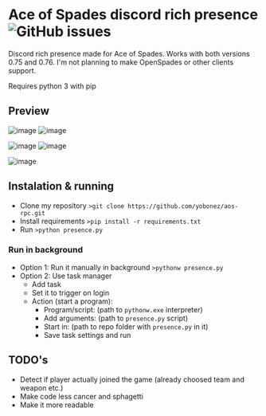 # Ace of Spades discord rich presence ![GitHub issues](https://img.shields.io/github/issues/yobonez/aos-rpc?style=flat)

Discord rich presence made for Ace of Spades. Works with both versions 0.75 and 0.76. I'm not planning to make OpenSpades or other clients support.

Requires python 3 with pip

## Preview

![image](https://dl.dropboxusercontent.com/s/35skyr71axafbzp/7oRE0bWOEa.png) ![image](https://dl.dropboxusercontent.com/s/v7xr9y1ggs4iyq8/Discord_t6nweOi0TR.png)

![image](https://dl.dropboxusercontent.com/s/174c7e27hnocoda/oeT2EQyf8A.png) ![image](https://dl.dropboxusercontent.com/s/xgkn919tr5nsbmk/Discord_mYVnwJVZUi.png)

![image](https://dl.dropboxusercontent.com/s/ehms7uh7txq4gbc/SNmyXVOehZ.png)

## Instalation & running

+ Clone my repository `>git clone https://github.com/yobonez/aos-rpc.git`
+ Install requirements `>pip install -r requirements.txt`
+ Run `>python presence.py`

### Run in background

+ Option 1: Run it manually in background `>pythonw presence.py`
+ Option 2: Use task manager
  + Add task
  + Set it to trigger on login
  + Action (start a program):
    + Program/script: (path to `pythonw.exe` interpreter)
    + Add arguments: (path to `presence.py` script)
    + Start in: (path to repo folder with `presence.py` in it)
    + Save task settings and run

## TODO's

+ Detect if player actually joined the game (already choosed team and weapon etc.)
+ Make code less cancer and sphagetti
+ Make it more readable
